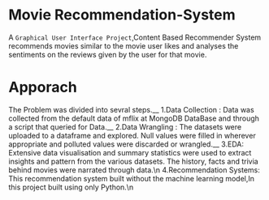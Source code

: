 # Movie Recommendation-System
A `Graphical User Interface Project`,Content Based Recommender System recommends movies similar to the movie user likes and analyses the sentiments on the reviews given by the user for that movie.

# Apporach
The Problem was divided into sevral steps.__
  1.Data Collection : Data was collected from the default data of mflix at MongoDB DataBase and through a script that queried for Data.__
  2.Data Wrangling : The datasets were uploaded to a dataframe and explored. Null values were filled in wherever appropriate and polluted values were discarded or wrangled.__
  3.EDA: Extensive data visualisation and summary statistics were used to extract insights and pattern from the various datasets. The history, facts and trivia behind movies were narrated through data.\n
  4.Recommendation Systems: This recommendation system built without the machine learning model,In this project built using only Python.\n
